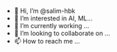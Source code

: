 - 👋 Hi, I’m @salim-hbk
- 👀 I’m interested in AI, ML...
- 🌱 I’m currently working ...
- 💞️ I’m looking to collaborate on ...
- 📫 How to reach me ...

<!---
salim-hbk/salim-hbk is a ✨ special ✨ repository because its `README.md` (this file) appears on your GitHub profile.
You can click the Preview link to take a look at your changes.
--->
